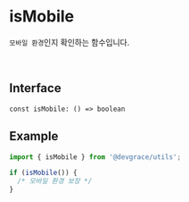 # isMobile

`모바일 환경`인지 확인하는 함수입니다.


<br />

## Interface
```tsx
const isMobile: () => boolean
```

## Example
```ts
import { isMobile } from '@devgrace/utils';

if (isMobile()) {
  /* 모바일 환경 보장 */
}
```